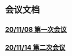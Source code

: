 # 会议文档

## [20/11/08 第一次会议 ](https://docs.qq.com/doc/DYVRhbklVV1RQTW9O)

## [20/11/14 第二次会议](https://docs.qq.com/doc/DTmdISG5UUmp5ZHl0)

